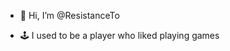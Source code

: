 - 👋 Hi, I’m @ResistanceTo

- 🕹 I used to be a player who liked playing games

<!---
ResistanceTo/ResistanceTo is a ✨ special ✨ repository because its `README.md` (this file) appears on your GitHub profile.
You can click the Preview link to take a look at your changes.
--->
